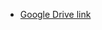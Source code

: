 * <a href = "https://drive.google.com/drive/folders/1b00i3mk_LCXfa9pHpH-_RhEd-mkzDrZL?usp=sharing"> Google Drive link </a>

